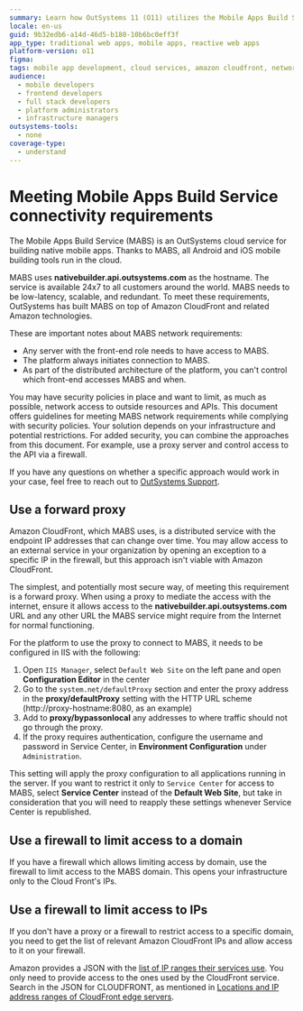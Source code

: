```yaml
---
summary: Learn how OutSystems 11 (O11) utilizes the Mobile Apps Build Service (MABS) with Amazon CloudFront for scalable, redundant mobile app development.
locale: en-us
guid: 9b32edb6-a14d-46d5-b180-10b6bc0eff3f
app_type: traditional web apps, mobile apps, reactive web apps
platform-version: o11
figma:
tags: mobile app development, cloud services, amazon cloudfront, network security, api management
audience:
  - mobile developers
  - frontend developers
  - full stack developers
  - platform administrators
  - infrastructure managers
outsystems-tools:
  - none
coverage-type:
  - understand
---
```


# Meeting Mobile Apps Build Service connectivity requirements

The Mobile Apps Build Service (MABS) is an OutSystems cloud service for building native mobile apps. Thanks to MABS, all Android and iOS mobile building tools run in the cloud.

MABS uses **nativebuilder.api.outsystems.com** as the hostname. The service is available 24x7 to all customers around the world. MABS needs to be low-latency, scalable, and redundant. To meet these requirements, OutSystems has built MABS on top of Amazon CloudFront and related Amazon technologies.

These are important notes about MABS network requirements:

* Any server with the front-end role needs to have access to MABS.
* The platform always initiates connection to MABS.
* As part of the distributed architecture of the platform, you can't control which front-end accesses MABS and when.

You may have security policies in place and want to limit, as much as possible, network access to outside resources and APIs. This document offers guidelines for meeting MABS network requirements while complying with security policies. Your solution depends on your infrastructure and potential restrictions. For added security, you can combine the approaches from this document. For example, use a proxy server and control access to the API via a firewall.

If you have any questions on whether a specific approach would work in your case, feel free to reach out to [OutSystems Support](https://success.outsystems.com/Support/Enterprise_Customers/OutSystems_Support/01_Contact_OutSystems_technical_support).

## Use a forward proxy

Amazon CloudFront, which MABS uses, is a distributed service with the endpoint IP addresses that can change over time. You may allow access to an external service in your organization by opening an exception to a specific IP in the firewall, but this approach isn't viable with Amazon CloudFront.

The simplest, and potentially most secure way, of meeting this requirement is a forward proxy. When using a proxy to mediate the access with the internet, ensure it allows access to the **nativebuilder.api.outsystems.com** URL and any other URL the MABS service might require from the Internet for normal functioning.

For the platform to use the proxy to connect to MABS, it needs to be configured in IIS with the following:

1. Open `IIS Manager`, select `Default Web Site` on the left pane and open **Configuration Editor** in the center
2. Go to the `system.net/defaultProxy` section and enter the proxy address in the **proxy/defaultProxy** setting with the HTTP URL scheme (http://proxy-hostname:8080, as an example)
3. Add to **proxy/bypassonlocal** any addresses to where traffic should not go through the proxy.
4. If the proxy requires authentication, configure the username and password in Service Center, in **Environment Configuration** under `Administration`.

<div class="info" markdown="1">

This setting will apply the proxy configuration to all applications running in the server. If you want to restrict it only to `Service Center` for access to MABS, select **Service Center** instead of the **Default Web Site**, but take in consideration that you will need to reapply these settings whenever Service Center is republished.

</div>

## Use a firewall to limit access to a domain

If you have a firewall which allows limiting access by domain, use the firewall to limit access to the MABS domain. This opens your infrastructure only to the Cloud Front's IPs.

## Use a firewall to limit access to IPs

If you don't have a proxy or a firewall to restrict access to a specific domain, you need to get the list of relevant Amazon CloudFront IPs and allow access to it on your firewall.

Amazon provides a JSON with the [list of IP ranges their services use](http://docs.aws.amazon.com/general/latest/gr/aws-ip-ranges.html). You only need to provide access to the ones used by the CloudFront service. Search in the JSON for CLOUDFRONT, as mentioned in [Locations and IP address ranges of CloudFront edge servers](http://docs.aws.amazon.com/AmazonCloudFront/latest/DeveloperGuide/LocationsOfEdgeServers.html).


